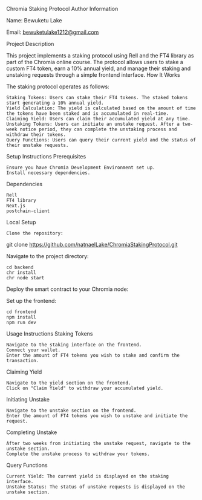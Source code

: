 Chromia Staking Protocol
Author Information

Name: Bewuketu Lake

Email: bewuketulake1212@gmail.com

Project Description

This project implements a staking protocol using Rell and the FT4 library as part of the Chromia online course. The protocol allows users to stake a custom FT4 token, earn a 10% annual yield, and manage their staking and unstaking requests through a simple frontend interface.
How It Works

The staking protocol operates as follows:

    Staking Tokens: Users can stake their FT4 tokens. The staked tokens start generating a 10% annual yield.
    Yield Calculation: The yield is calculated based on the amount of time the tokens have been staked and is accumulated in real-time.
    Claiming Yield: Users can claim their accumulated yield at any time.
    Unstaking Tokens: Users can initiate an unstake request. After a two-week notice period, they can complete the unstaking process and withdraw their tokens.
    Query Functions: Users can query their current yield and the status of their unstake requests.

Setup Instructions
Prerequisites

    Ensure you have Chromia Development Environment set up.
    Install necessary dependencies.

Dependencies

    Rell
    FT4 library
    Next.js
    postchain-client

Local Setup

    Clone the repository:

git clone https://github.com/natnaelLake/ChromiaStakingProtocol.git

Navigate to the project directory:

    cd backend
    chr install
    chr node start

Deploy the smart contract to your Chromia node:

Set up the frontend:

    cd frontend
    npm install
    npm run dev

Usage Instructions
Staking Tokens

    Navigate to the staking interface on the frontend.
    Connect your wallet.
    Enter the amount of FT4 tokens you wish to stake and confirm the transaction.

Claiming Yield

    Navigate to the yield section on the frontend.
    Click on "Claim Yield" to withdraw your accumulated yield.

Initiating Unstake

    Navigate to the unstake section on the frontend.
    Enter the amount of FT4 tokens you wish to unstake and initiate the request.

Completing Unstake

    After two weeks from initiating the unstake request, navigate to the unstake section.
    Complete the unstake process to withdraw your tokens.

Query Functions

    Current Yield: The current yield is displayed on the staking interface.
    Unstake Status: The status of unstake requests is displayed on the unstake section.
